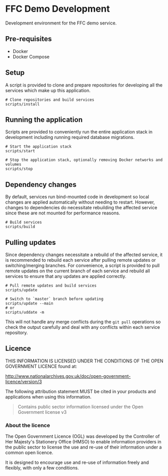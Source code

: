 # FFC Demo Development

Development environment for the FFC demo service.

## Pre-requisites

- Docker
- Docker Compose

## Setup

A script is provided to clone and prepare repositories for developing all the services which make up this application.

```
# Clone repositories and build services
scripts/install
```

## Running the application

Scripts are provided to conveniently run the entire application stack in development including running required database migrations.

```
# Start the application stack
scripts/start

# Stop the application stack, optionally removing Docker networks and volumes
scripts/stop
```

## Dependency changes

By default, services run bind-mounted code in development so local changes are applied automatically without needing to restart. However, changes to dependencies do necessitate rebuilding the affected service since these are not mounted for performance reasons.

```
# Build services
scripts/build
```

## Pulling updates

Since dependency changes necessitate a rebuild of the affected service, it is recommended to rebuild each service after pulling remote updates or switching/merging branches. For convenience, a script is provided to pull remote updates on the current branch of each service and rebuild all services to ensure that any updates are applied correctly.

```
# Pull remote updates and build services
scripts/update

# Switch to `master` branch before updating
scripts/update --main
# or
scripts/uddate -m
```

This will not handle any merge conflicts during the `git pull` operations so check the output carefully and deal with any conflicts within each service repository.

## Licence

THIS INFORMATION IS LICENSED UNDER THE CONDITIONS OF THE OPEN GOVERNMENT LICENCE found at:

<http://www.nationalarchives.gov.uk/doc/open-government-licence/version/3>

The following attribution statement MUST be cited in your products and applications when using this information.

>Contains public sector information licensed under the Open Government license v3

### About the licence

The Open Government Licence (OGL) was developed by the Controller of Her Majesty's Stationery Office (HMSO) to enable information providers in the public sector to license the use and re-use of their information under a common open licence.

It is designed to encourage use and re-use of information freely and flexibly, with only a few conditions.
